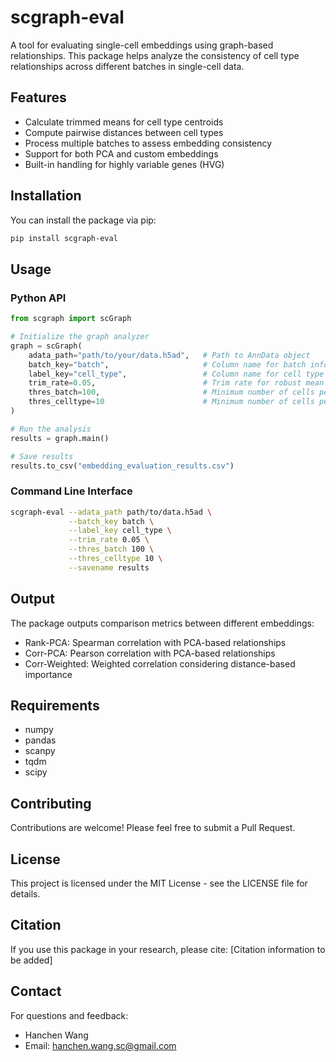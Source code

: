# scgraph-eval

A tool for evaluating single-cell embeddings using graph-based relationships. This package helps analyze the consistency of cell type relationships across different batches in single-cell data.

## Features

- Calculate trimmed means for cell type centroids
- Compute pairwise distances between cell types
- Process multiple batches to assess embedding consistency
- Support for both PCA and custom embeddings
- Built-in handling for highly variable genes (HVG)

## Installation

You can install the package via pip:

```bash
pip install scgraph-eval
```

## Usage

### Python API

```python
from scgraph import scGraph

# Initialize the graph analyzer
graph = scGraph(
    adata_path="path/to/your/data.h5ad",   # Path to AnnData object
    batch_key="batch",                     # Column name for batch information
    label_key="cell_type",                 # Column name for cell type labels
    trim_rate=0.05,                        # Trim rate for robust mean calculation
    thres_batch=100,                       # Minimum number of cells per batch
    thres_celltype=10                      # Minimum number of cells per cell type
)

# Run the analysis
results = graph.main()

# Save results
results.to_csv("embedding_evaluation_results.csv")
```

### Command Line Interface

```bash
scgraph-eval --adata_path path/to/data.h5ad \
             --batch_key batch \
             --label_key cell_type \
             --trim_rate 0.05 \
             --thres_batch 100 \
             --thres_celltype 10 \
             --savename results
```

## Output

The package outputs comparison metrics between different embeddings:
- Rank-PCA: Spearman correlation with PCA-based relationships
- Corr-PCA: Pearson correlation with PCA-based relationships
- Corr-Weighted: Weighted correlation considering distance-based importance

## Requirements

- numpy
- pandas
- scanpy
- tqdm
- scipy

## Contributing

Contributions are welcome! Please feel free to submit a Pull Request.

## License

This project is licensed under the MIT License - see the LICENSE file for details.

## Citation

If you use this package in your research, please cite:
[Citation information to be added]

## Contact

For questions and feedback:
- Hanchen Wang
- Email: hanchen.wang.sc@gmail.com